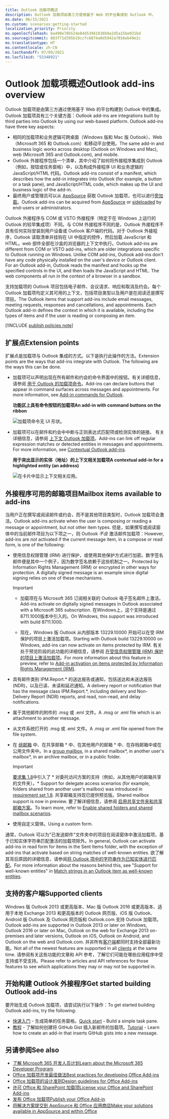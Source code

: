 ```yaml
---
title: Outlook 加载项概述
description: Outlook 加载项由第三方使用基于 Web 的平台集成到 Outlook 中。
ms.date: 06/15/2021
ms.custom: scenarios:getting-started
localization_priority: Priority
ms.openlocfilehash: 6a490e78b524e84d53461838b8a2d5a15be031bd
ms.sourcegitcommit: 883f71d395b19ccfc6874a0d5942a7016eb49e2c
ms.translationtype: HT
ms.contentlocale: zh-CN
ms.lasthandoff: 07/09/2021
ms.locfileid: "53348921"
---
```

# <a name="outlook-add-ins-overview"></a><span data-ttu-id="11a92-103">Outlook 加载项概述</span><span class="sxs-lookup"><span data-stu-id="11a92-103">Outlook add-ins overview</span></span>

<span data-ttu-id="11a92-p101">Outlook 加载项是由第三方通过使用基于 Web 的平台构建到 Outlook 中的集成。Outlook 加载项具有三个关键方面：</span><span class="sxs-lookup"><span data-stu-id="11a92-p101">Outlook add-ins are integrations built by third parties into Outlook by using our web-based platform. Outlook add-ins have three key aspects:</span></span>

- <span data-ttu-id="11a92-106">相同的加载项和业务逻辑可跨桌面（Windows 版和 Mac 版 Outlook）、Web（Microsoft 365 和 Outlook.com）和移动平台使用。</span><span class="sxs-lookup"><span data-stu-id="11a92-106">The same add-in and business logic works across desktop (Outlook on Windows and Mac), web (Microsoft 365 and Outlook.com), and mobile.</span></span>
- <span data-ttu-id="11a92-107">Outlook 外接程序包括一个清单，其中介绍了如何将外接程序集成到 Outlook（例如，按钮或任务窗格）中，以及构成外接程序 UI 和业务逻辑的 JavaScript/HTML 代码。</span><span class="sxs-lookup"><span data-stu-id="11a92-107">Outlook add-ins consist of a manifest, which describes how the add-in integrates into Outlook (for example, a button or a task pane), and JavaScript/HTML code, which makes up the UI and business logic of the add-in.</span></span>
- <span data-ttu-id="11a92-108">最终用户或管理员可以从 [AppSource](https://appsource.microsoft.com) 获取 Outlook 加载项，也可以进行[旁加载](sideload-outlook-add-ins-for-testing.md)。</span><span class="sxs-lookup"><span data-stu-id="11a92-108">Outlook add-ins can be acquired from [AppSource](https://appsource.microsoft.com) or [sideloaded](sideload-outlook-add-ins-for-testing.md) by end-users or administrators.</span></span>

<span data-ttu-id="11a92-p102">Outlook 外接程序与 COM 或 VSTO 外接程序（特定于在 Windows 上运行的 Outlook 的较早集成项）不同。与 COM 外接程序不同的是，Outlook 外接程序不具有任何实际安装到用户设备或 Outlook 客户端的代码。对于 Outlook 外接程序，Outlook 读取清单并挂钩在 UI 中指定的控件，然后加载 JavaScript 和 HTML。web 部件全部在沙盒的浏览器的上下文中执行。</span><span class="sxs-lookup"><span data-stu-id="11a92-p102">Outlook add-ins are different from COM or VSTO add-ins, which are older integrations specific to Outlook running on Windows. Unlike COM add-ins, Outlook add-ins don't have any code physically installed on the user's device or Outlook client. For an Outlook add-in, Outlook reads the manifest and hooks up the specified controls in the UI, and then loads the JavaScript and HTML. The web components all run in the context of a browser in a sandbox.</span></span>

<span data-ttu-id="11a92-p103">支持加载项的 Outlook 项目包括电子邮件、会议请求、响应和取消及约会。每个 Outlook 加载项均定义其可用的上下文，包括项目类型以及用户是在阅读还是撰写项目。</span><span class="sxs-lookup"><span data-stu-id="11a92-p103">The Outlook items that support add-ins include email messages, meeting requests, responses and cancellations, and appointments. Each Outlook add-in defines the context in which it is available, including the types of items and if the user is reading or composing an item.</span></span>

[!INCLUDE [publish policies note](../includes/note-publish-policies.md)]

## <a name="extension-points"></a><span data-ttu-id="11a92-115">扩展点</span><span class="sxs-lookup"><span data-stu-id="11a92-115">Extension points</span></span>

<span data-ttu-id="11a92-p104">扩展点是加载项与 Outlook 集成的方式。以下是执行此操作的方法。</span><span class="sxs-lookup"><span data-stu-id="11a92-p104">Extension points are the ways that add-ins integrate with Outlook. The following are the ways this can be done.</span></span>

- <span data-ttu-id="11a92-p105">加载项可以声明出现在所有邮件和约会的命令界面中的按钮。有关详细信息，请参阅 [用于 Outlook 的加载项命令](add-in-commands-for-outlook.md)。</span><span class="sxs-lookup"><span data-stu-id="11a92-p105">Add-ins can declare buttons that appear in command surfaces across messages and appointments. For more information, see [Add-in commands for Outlook](add-in-commands-for-outlook.md).</span></span>

    <span data-ttu-id="11a92-120">**功能区上具有命令按钮的加载项**</span><span class="sxs-lookup"><span data-stu-id="11a92-120">**An add-in with command buttons on the ribbon**</span></span>

    ![加载项命令无 UI 形状。](../images/uiless-command-shape.png)

- <span data-ttu-id="11a92-p106">加载项可以在邮件和约会中中断与正则表达式匹配项或检测实体的链接。 有关详细信息，请参阅 [上下文 Outlook 加载项](contextual-outlook-add-ins.md)。</span><span class="sxs-lookup"><span data-stu-id="11a92-p106">Add-ins can link off regular expression matches or detected entities in messages and appointments. For more information, see [Contextual Outlook add-ins](contextual-outlook-add-ins.md).</span></span>

    <span data-ttu-id="11a92-124">**用于突出显示的实体（地址）的上下文相关加载项**</span><span class="sxs-lookup"><span data-stu-id="11a92-124">**A contextual add-in for a highlighted entity (an address)**</span></span>

    ![在卡片中显示上下文相关应用。](../images/outlook-detected-entity-card.png)

## <a name="mailbox-items-available-to-add-ins"></a><span data-ttu-id="11a92-126">外接程序可用的邮箱项目</span><span class="sxs-lookup"><span data-stu-id="11a92-126">Mailbox items available to add-ins</span></span>

<span data-ttu-id="11a92-127">当用户正在撰写或阅读邮件或约会，而不是其他项目类型时，Outlook 加载项会激活。</span><span class="sxs-lookup"><span data-stu-id="11a92-127">Outlook add-ins activate when the user is composing or reading a message or appointment, but not other item types.</span></span> <span data-ttu-id="11a92-128">但是，如果撰写或阅读窗体中的当前邮件项目为以下项之一，则 Outlook *不会* 激活邮件加载项：</span><span class="sxs-lookup"><span data-stu-id="11a92-128">However, add-ins are *not* activated if the current message item, in a compose or read form, is one of the following:</span></span>

- <span data-ttu-id="11a92-p108">使用信息权限管理 (IRM) 进行保护，或使用其他保护方式进行加密。数字签名邮件便是其中一个例子，因为数字签名依赖于这些机制之一。</span><span class="sxs-lookup"><span data-stu-id="11a92-p108">Protected by Information Rights Management (IRM) or encrypted in other ways for protection. A digitally signed message is an example since digital signing relies on one of these mechanisms.</span></span>

  > [!IMPORTANT]
  >
  > - <span data-ttu-id="11a92-131">加载项在与 Microsoft 365 订阅相关联的 Outlook 电子签名邮件上激活。</span><span class="sxs-lookup"><span data-stu-id="11a92-131">Add-ins activate on digitally signed messages in Outlook associated with a Microsoft 365 subscription.</span></span> <span data-ttu-id="11a92-132">在Windows上，这个支持是通过8711.1000版本中引入的。</span><span class="sxs-lookup"><span data-stu-id="11a92-132">On Windows, this support was introduced with build 8711.1000.</span></span>
  >
  > - <span data-ttu-id="11a92-133">现在，Windows 版 Outlook 从内部版本 13229.10000 开始可以在受 IRM 保护的项目上激活加载项。</span><span class="sxs-lookup"><span data-stu-id="11a92-133">Starting with Outlook build 13229.10000 on Windows, add-ins can now activate on items protected by IRM.</span></span> <span data-ttu-id="11a92-134">有关处于预览阶段的此功能的详细信息，请参阅 [在受信息权限管理 (IRM) 保护的项目上激活加载项](../reference/objectmodel/preview-requirement-set/outlook-requirement-set-preview.md#add-in-activation-on-items-protected-by-information-rights-management-irm)。</span><span class="sxs-lookup"><span data-stu-id="11a92-134">For more information about this feature in preview, refer to [Add-in activation on items protected by Information Rights Management (IRM)](../reference/objectmodel/preview-requirement-set/outlook-requirement-set-preview.md#add-in-activation-on-items-protected-by-information-rights-management-irm).</span></span>

- <span data-ttu-id="11a92-135">具有邮件类别 IPM.Report.\* 的送达报告或通知，包括送达和未送达报告 (NDR)，以及已读、未读和延迟通知。</span><span class="sxs-lookup"><span data-stu-id="11a92-135">A delivery report or notification that has the message class IPM.Report.\*, including delivery and Non-Delivery Report (NDR) reports, and read, non-read, and delay notifications.</span></span>

- <span data-ttu-id="11a92-136">属于其他邮件的附件的 .msg 或 .eml 文件。</span><span class="sxs-lookup"><span data-stu-id="11a92-136">A .msg or .eml file which is an attachment to another message.</span></span>

- <span data-ttu-id="11a92-137">从文件系统打开的 .msg 或 .eml 文件。</span><span class="sxs-lookup"><span data-stu-id="11a92-137">A .msg or .eml file opened from the file system.</span></span>

- <span data-ttu-id="11a92-138">在 [组邮箱](/microsoft-365/admin/create-groups/compare-groups?view=o365-worldwide&preserve-view=true#shared-mailboxes) 中、在共享邮箱 \* 中、在其他用户的邮箱 \* 中、在存档邮箱中或在公用文件夹中。</span><span class="sxs-lookup"><span data-stu-id="11a92-138">In a [group mailbox](/microsoft-365/admin/create-groups/compare-groups?view=o365-worldwide&preserve-view=true#shared-mailboxes), in a shared mailbox\*, in another user's mailbox\*, in an archive mailbox, or in a public folder.</span></span>

  > [!IMPORTANT]
  > <span data-ttu-id="11a92-139">[要求集 1.8](../reference/objectmodel/requirement-set-1.8/outlook-requirement-set-1.8.md)中引入了 \* 对委托访问方案的支持（例如，从其他用户的邮箱共享的文件夹）。</span><span class="sxs-lookup"><span data-stu-id="11a92-139">\* Support for delegate access scenarios (for example, folders shared from another user's mailbox) was introduced in [requirement set 1.8](../reference/objectmodel/requirement-set-1.8/outlook-requirement-set-1.8.md).</span></span> <span data-ttu-id="11a92-140">共享邮箱支持现已提供预览版。</span><span class="sxs-lookup"><span data-stu-id="11a92-140">Shared mailbox support is now in preview.</span></span> <span data-ttu-id="11a92-141">要了解详细信息，请参阅 [启用共享文件夹和共享邮箱方案](delegate-access.md)。</span><span class="sxs-lookup"><span data-stu-id="11a92-141">To learn more, refer to [Enable shared folders and shared mailbox scenarios](delegate-access.md).</span></span>

- <span data-ttu-id="11a92-142">使用自定义窗体。</span><span class="sxs-lookup"><span data-stu-id="11a92-142">Using a custom form.</span></span>

<span data-ttu-id="11a92-143">通常，Outlook 可以为"已发送邮件"文件夹中的项目在阅读窗体中激活加载项，基于已知实体字符串匹配激活的加载项除外。</span><span class="sxs-lookup"><span data-stu-id="11a92-143">In general, Outlook can activate add-ins in read form for items in the Sent Items folder, with the exception of add-ins that activate based on string matches of well-known entities.</span></span> <span data-ttu-id="11a92-144">欲了解其背后原因的详细信息，请参阅[将 Outlook 项中的字符串作为已知实体进行匹配](match-strings-in-an-item-as-well-known-entities.md)。</span><span class="sxs-lookup"><span data-stu-id="11a92-144">For more information about the reasons behind this, see "Support for well-known entities" in [Match strings in an Outlook item as well-known entities](match-strings-in-an-item-as-well-known-entities.md).</span></span>

## <a name="supported-clients"></a><span data-ttu-id="11a92-145">支持的客户端</span><span class="sxs-lookup"><span data-stu-id="11a92-145">Supported clients</span></span>

<span data-ttu-id="11a92-146">Windows 版 Outlook 2013 或更高版本、Mac 版 Outlook 2016 或更高版本、适用于本地 Exchange 2013 和更高版本的 Outlook 网页版、iOS 版 Outlook、Android 版 Outlook 及 Outlook 网页版和 Outlook.com 支持 Outlook 加载项。</span><span class="sxs-lookup"><span data-stu-id="11a92-146">Outlook add-ins are supported in Outlook 2013 or later on Windows, Outlook 2016 or later on Mac, Outlook on the web for Exchange 2013 on-premises and later versions, Outlook on iOS, Outlook on Android, and Outlook on the web and Outlook.com.</span></span> <span data-ttu-id="11a92-147">并非所有[客户端](../reference/requirement-sets/outlook-api-requirement-sets.md#requirement-sets-supported-by-exchange-servers-and-outlook-clients)都同时支持全部最新功能。</span><span class="sxs-lookup"><span data-stu-id="11a92-147">Not all of the newest features are supported in all [clients](../reference/requirement-sets/outlook-api-requirement-sets.md#requirement-sets-supported-by-exchange-servers-and-outlook-clients) at the same time.</span></span> <span data-ttu-id="11a92-148">请参阅有关这些功能的文章和 API 参考，了解它们可能在哪些应用程序中受支持或不受支持。</span><span class="sxs-lookup"><span data-stu-id="11a92-148">Please refer to articles and API references for those features to see which applications they may or may not be supported in.</span></span>

## <a name="get-started-building-outlook-add-ins"></a><span data-ttu-id="11a92-149">开始构建 Outlook 外接程序</span><span class="sxs-lookup"><span data-stu-id="11a92-149">Get started building Outlook add-ins</span></span>

<span data-ttu-id="11a92-150">要开始生成 Outlook 加载项，请尝试执行以下操作：</span><span class="sxs-lookup"><span data-stu-id="11a92-150">To get started building Outlook add-ins, try the following:</span></span>

- <span data-ttu-id="11a92-151">[快速入门](../quickstarts/outlook-quickstart.md) - 生成简单的任务窗格。</span><span class="sxs-lookup"><span data-stu-id="11a92-151">[Quick start](../quickstarts/outlook-quickstart.md) - Build a simple task pane.</span></span>
- <span data-ttu-id="11a92-152">[教程](../tutorials/outlook-tutorial.md) - 了解如何创建将 GitHub Gist 插入新邮件的加载项。</span><span class="sxs-lookup"><span data-stu-id="11a92-152">[Tutorial](../tutorials/outlook-tutorial.md) - Learn how to create an add-in that inserts GitHub gists into a new message.</span></span>

## <a name="see-also"></a><span data-ttu-id="11a92-153">另请参阅</span><span class="sxs-lookup"><span data-stu-id="11a92-153">See also</span></span>

- [<span data-ttu-id="11a92-154">了解 Microsoft 365 开发人员计划</span><span class="sxs-lookup"><span data-stu-id="11a92-154">Learn about the Microsoft 365 Developer Program</span></span>](https://developer.microsoft.com/microsoft-365/dev-program)
- [<span data-ttu-id="11a92-155">Office 加载项开发最佳做法</span><span class="sxs-lookup"><span data-stu-id="11a92-155">Best practices for developing Office Add-ins</span></span>](../concepts/add-in-development-best-practices.md)
- [<span data-ttu-id="11a92-156">Office 加载项的设计准则</span><span class="sxs-lookup"><span data-stu-id="11a92-156">Design guidelines for Office Add-ins</span></span>](../design/add-in-design.md)
- [<span data-ttu-id="11a92-157">许可 Office 和 SharePoint 加载项</span><span class="sxs-lookup"><span data-stu-id="11a92-157">License your Office and SharePoint Add-ins</span></span>](/office/dev/store/license-your-add-ins)
- [<span data-ttu-id="11a92-158">发布 Office 加载项</span><span class="sxs-lookup"><span data-stu-id="11a92-158">Publish your Office Add-in</span></span>](../publish/publish.md)
- [<span data-ttu-id="11a92-159">将解决方案提交到 AppSource 和 Office 应用商店</span><span class="sxs-lookup"><span data-stu-id="11a92-159">Make your solutions available in AppSource and within Office</span></span>](/office/dev/store/submit-to-the-office-store)
